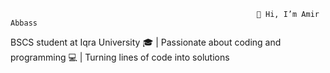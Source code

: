                                                            👋 Hi, I’m Amir Abbass
 BSCS student at Iqra University 🎓 | Passionate about coding and programming 💻 | Turning lines of code into solutions 

<!---
BSCS student at Iqra University 🎓 | Passionate about coding and programming 💻 | Turning lines of code into solutions 
--->
